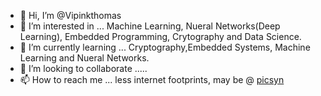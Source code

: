 - 👋 Hi, I’m @Vipinkthomas
- 👀 I’m interested in ... Machine Learning, Nueral Networks(Deep Learning), Embedded Programming, Crytography and Data Science. 
- 🌱 I’m currently learning ... Cryptography,Embedded Systems, Machine Learning and Nueral Networks. 
- 💞️ I’m looking to collaborate .....
- 📫 How to reach me ... less internet footprints, may be @ [picsyn](https://picsyn.wordpress.com/)
<!---
Vipinkthomas/Vipinkthomas is a ✨ special ✨ repository because its `README.md` (this file) appears on your GitHub profile.
You can click the Preview link to take a look at your changes.
--->
